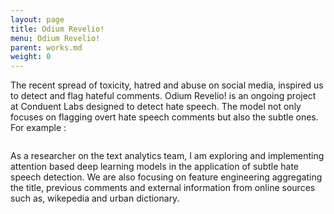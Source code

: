 ```yaml
---
layout: page
title: Odium Revelio!
menu: Odium Revelio!
parent: works.md
weight: 0
---
```


The recent spread of toxicity, hatred and abuse on social media, inspired us to detect and flag hateful comments. Odium Revelio! is an ongoing project at Conduent Labs designed to detect hate speech. The model not only focuses on flagging overt hate speech comments but also the subtle ones. For example : 

<img src="https://sakshiagarwal.github.io/subtle-hate-speeches.PNG" alt="">

As a researcher on the text analytics team, I am exploring and implementing attention based deep learning models in the application of subtle hate speech detection. We are also focusing on feature engineering aggregating the title, previous comments and external information from online sources such as, wikepedia and urban dictionary. 
